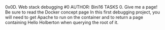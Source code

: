 0x0D. Web stack debugging #0
AUTHOR: Bini16
TASKS
0. Give me a page!
Be sure to read the Docker concept page
In this first debugging project, you will need to get Apache to run on the container and to return a page containing Hello Holberton when querying the root of it.
